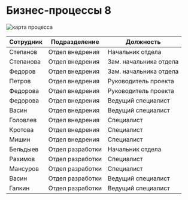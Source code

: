 # Бизнес-процессы 8

![карта процесса](https://github.com/SpaceHead1C/Spec/blob/master/doc/src/4.8-map.png)

Сотрудник | Подразделение | Должность
--------- | ------------- | ---------
Степанов | Отдел внедрения | Начальник отдела
Степанова | Отдел внедрения | Зам. начальника отдела
Федоров | Отдел внедрения | Зам. начальника отдела
Петров | Отдел внедрения | Руководитель проекта
Федорова | Отдел внедрения | Руководитель проекта
Федорова | Отдел внедрения | Ведущий специалист
Васин | Отдел внедрения | Ведущий специалист
Головлев | Отдел внедрения | Специалист
Кротова | Отдел внедрения | Специалист
Мишин | Отдел внедрения | Специалист
Бельдыев | Отдел разработки | Начальник отдела
Рахимов | Отдел разработки | Специалист
Мансуров | Отдел разработки | Специалист
Васин | Отдел разработки | Ведущий специалист
Галкин | Отдел разработки | Ведущий специалист
